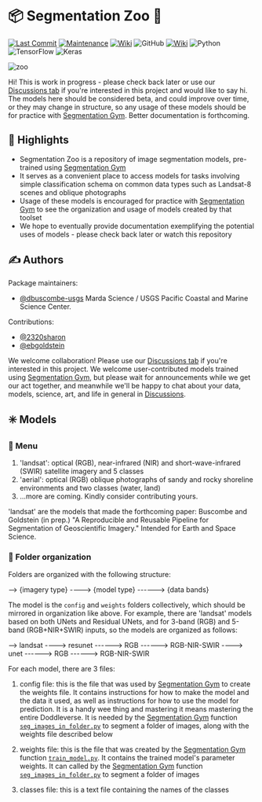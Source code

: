 # :package: Segmentation Zoo :elephant:
[![Last Commit](https://img.shields.io/github/last-commit/dbuscombe-usgs/segmentation_zoo)](
https://github.com/dbuscombe-usgs/segmentation_zoo/commits/main)
[![Maintenance](https://img.shields.io/badge/Maintained%3F-yes-green.svg)](https://github.com/dbuscombe-usgs/segmentation_zoo/graphs/commit-activity)
[![Wiki](https://img.shields.io/badge/wiki-documentation-forestgreen)](https://github.com/dbuscombe-usgs/segmentation_zoo/wiki)
![GitHub](https://img.shields.io/github/license/dbuscombe-usgs/segmentation_zoo)
[![Wiki](https://img.shields.io/badge/discussion-active-forestgreen)](https://github.com/dbuscombe-usgs/segmentation_zoo/discussions)
![Python](https://img.shields.io/badge/python-3670A0?style=for-the-badge&logo=python&logoColor=ffdd54)
![TensorFlow](https://img.shields.io/badge/TensorFlow-%23FF6F00.svg?style=for-the-badge&logo=TensorFlow&logoColor=white)
![Keras](https://img.shields.io/badge/Keras-%23D00000.svg?style=for-the-badge&logo=Keras&logoColor=white)


![zoo](https://user-images.githubusercontent.com/3596509/153691807-1da4d3ba-377b-40af-9891-c469cc6390c1.png)

Hi! This is work in progress - please check back later or use our [Discussions tab](https://github.com/Doodleverse/segmentation_zoo/discussions) if you're interested in this project and would like to say hi. The models here should be considered beta, and could improve over time, or they may change in structure, so any usage of these models should be for practice with [Segmentation Gym](https://github.com/Doodleverse/segmentation_gym). Better documentation is forthcoming.

## :star2: Highlights
* Segmentation Zoo is a repository of image segmentation models, pre-trained using [Segmentation Gym](https://github.com/Doodleverse/segmentation_gym)
* It serves as a convenient place to access models for tasks involving simple classification schema on common data types such as Landsat-8 scenes and oblique photographs
* Usage of these models is encouraged for practice with [Segmentation Gym](https://github.com/Doodleverse/segmentation_gym) to see the organization and usage of models created by that toolset
* We hope to eventually provide documentation exemplifying the potential uses of models - please check back later or watch this repository

## ✍️ Authors

Package maintainers:
* [@dbuscombe-usgs](https://github.com/dbuscombe-usgs) Marda Science / USGS Pacific Coastal and Marine Science Center.

Contributions:
* [@2320sharon](https://github.com/2320sharon)
* [@ebgoldstein](https://github.com/ebgoldstein)

We welcome collaboration! Please use our [Discussions tab](https://github.com/Doodleverse/segmentation_zoo/discussions) if you're interested in this project. We welcome user-contributed models trained using [Segmentation Gym](https://github.com/Doodleverse/segmentation_gym), but please wait for announcements while we get our act together, and meanwhile we'll be happy to chat about your data, models, science, art, and life in general in [Discussions](https://github.com/Doodleverse/segmentation_zoo/discussions).

## :eight_spoked_asterisk: Models

### :floppy_disk: Menu
1. 'landsat': optical (RGB), near-infrared (NIR) and short-wave-infrared (SWIR) satellite imagery and 5 classes
2. 'aerial': optical (RGB) oblique photographs of sandy and rocky shoreline environments and two classes (water, land)
3. ...more are coming. Kindly consider contributing yours.

'landsat' are the models that made the forthcoming paper: Buscombe and Goldstein (in prep.) "A Reproducible and Reusable Pipeline for Segmentation of Geoscientific Imagery." Intended for Earth and Space Science.

### :orange_book: Folder organization 
Folders are organized with the following structure:

--> {imagery type}
----> {model type}
------> {data bands}

The model is the `config` and `weights` folders collectively, which should be mirrored in organization like above. For example, there are 'landsat' models based on both UNets and Residual UNets, and for 3-band (RGB) and 5-band (RGB+NIR+SWIR) inputs, so the models are organized as follows:

--> landsat
----> resunet
------> RGB
------> RGB-NIR-SWIR
----> unet
------> RGB
------> RGB-NIR-SWIR

For each model, there are 3 files: 
1. config file: this is the file that was used by [Segmentation Gym](https://github.com/Doodleverse/segmentation_gym) to create the weights file. It contains instructions for how to make the model and the data it used, as well as instructions for how to use the model for prediction. It is a handy wee thing and mastering it means mastering the entire Doddleverse. It is needed by the [Segmentation Gym](https://github.com/Doodleverse/segmentation_gym) function [`seg_images_in_folder.py`](https://github.com/Doodleverse/segmentation_gym/blob/main/seg_images_in_folder.py) to segment a folder of images, along with the weights file described below

2. weights file: this is the file that was created by the [Segmentation Gym](https://github.com/Doodleverse/segmentation_gym) function [`train_model.py`](https://github.com/Doodleverse/segmentation_gym/blob/main/train_model.py). It contains the trained model's parameter weights. It can called by the [Segmentation Gym](https://github.com/Doodleverse/segmentation_gym) function [`seg_images_in_folder.py`](https://github.com/Doodleverse/segmentation_gym/blob/main/seg_images_in_folder.py) to segment a folder of images

3. classes file: this is a text file containing the names of the classes




